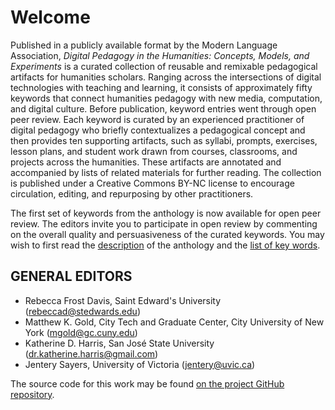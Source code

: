# Welcome

Published in a publicly available format by the Modern Language Association, _Digital Pedagogy in the Humanities: Concepts, Models, and Experiments_ is a curated collection of reusable and remixable pedagogical artifacts for humanities scholars. Ranging across the intersections of digital technologies with teaching and learning, it consists of approximately fifty keywords that connect humanities pedagogy with new media, computation, and digital culture. Before publication, keyword entries went through open peer review. Each keyword is curated by an experienced practitioner of digital pedagogy who briefly contextualizes a pedagogical concept and then provides ten supporting artifacts, such as syllabi, prompts, exercises, lesson plans, and student work drawn from courses, classrooms, and projects across the humanities. These artifacts are annotated and accompanied by lists of related materials for further reading. The collection is published under a Creative Commons BY-NC license to encourage circulation, editing, and repurposing by other practitioners.

<div class="invite-box">

The first set of keywords from the anthology is now available for open peer review. The editors invite you to participate in open review by commenting on the overall quality and persuasiveness of the curated keywords. You may wish to first read the [description](/description) of the anthology and the [list of key words](/keywords).

</div>

## GENERAL EDITORS

 * Rebecca Frost Davis, Saint Edward's University ([rebeccad@stedwards.edu](mailto:rebeccad@stedwards.edu))
 * Matthew K. Gold, City Tech and Graduate Center, City University of New York ([mgold@gc.cuny.edu](mailto:mgold@gc.cuny.edu))
 * Katherine D. Harris, San José State University ([dr.katherine.harris@gmail.com](mailto:dr.katherine.harris@gmail.com))
 * Jentery Sayers, University of Victoria ([jentery@uvic.ca](mailto:jentery@uvic.ca))

The source code for this work may be found [on the project GitHub repository](https://github.com/curateteaching/digitalpedagogy). 
